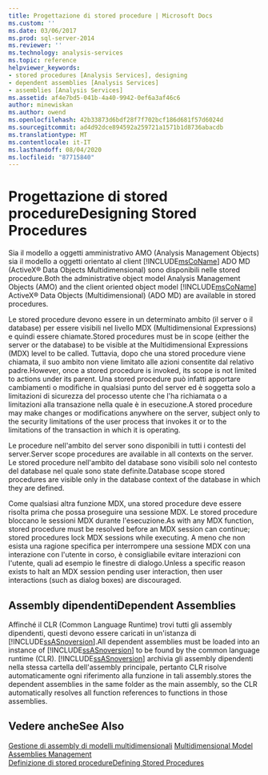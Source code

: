```yaml
---
title: Progettazione di stored procedure | Microsoft Docs
ms.custom: ''
ms.date: 03/06/2017
ms.prod: sql-server-2014
ms.reviewer: ''
ms.technology: analysis-services
ms.topic: reference
helpviewer_keywords:
- stored procedures [Analysis Services], designing
- dependent assemblies [Analysis Services]
- assemblies [Analysis Services]
ms.assetid: af4e7bd5-041b-4a40-9942-0ef6a3af46c6
author: minewiskan
ms.author: owend
ms.openlocfilehash: 42b33873d6bdf28f7f702bcf186d681f57d6024d
ms.sourcegitcommit: ad4d92dce894592a259721a1571b1d8736abacdb
ms.translationtype: MT
ms.contentlocale: it-IT
ms.lasthandoff: 08/04/2020
ms.locfileid: "87715840"
---
```

# <a name="designing-stored-procedures"></a><span data-ttu-id="154f0-102">Progettazione di stored procedure</span><span class="sxs-lookup"><span data-stu-id="154f0-102">Designing Stored Procedures</span></span>
  <span data-ttu-id="154f0-103">Sia il modello a oggetti amministrativo AMO (Analysis Management Objects) sia il modello a oggetti orientato al client [!INCLUDE[msCoName](../../includes/msconame-md.md)] ADO MD (ActiveX® Data Objects Multidimensional) sono disponibili nelle stored procedure.</span><span class="sxs-lookup"><span data-stu-id="154f0-103">Both the administrative object model Analysis Management Objects (AMO) and the client oriented object model [!INCLUDE[msCoName](../../includes/msconame-md.md)] ActiveX® Data Objects (Multidimensional) (ADO MD) are available in stored procedures.</span></span>  
  
 <span data-ttu-id="154f0-104">Le stored procedure devono essere in un determinato ambito (il server o il database) per essere visibili nel livello MDX (Multidimensional Expressions) e quindi essere chiamate.</span><span class="sxs-lookup"><span data-stu-id="154f0-104">Stored procedures must be in scope (either the server or the database) to be visible at the Multidimensional Expressions (MDX) level to be called.</span></span> <span data-ttu-id="154f0-105">Tuttavia, dopo che una stored procedure viene chiamata, il suo ambito non viene limitato alle azioni consentite dal relativo padre.</span><span class="sxs-lookup"><span data-stu-id="154f0-105">However, once a stored procedure is invoked, its scope is not limited to actions under its parent.</span></span> <span data-ttu-id="154f0-106">Una stored procedure può infatti apportare cambiamenti o modifiche in qualsiasi punto del server ed è soggetta solo a limitazioni di sicurezza del processo utente che l'ha richiamata o a limitazioni alla transazione nella quale è in esecuzione.</span><span class="sxs-lookup"><span data-stu-id="154f0-106">A stored procedure may make changes or modifications anywhere on the server, subject only to the security limitations of the user process that invokes it or to the limitations of the transaction in which it is operating.</span></span>  
  
 <span data-ttu-id="154f0-107">Le procedure nell'ambito del server sono disponibili in tutti i contesti del server.</span><span class="sxs-lookup"><span data-stu-id="154f0-107">Server scope procedures are available in all contexts on the server.</span></span> <span data-ttu-id="154f0-108">Le stored procedure nell'ambito del database sono visibili solo nel contesto del database nel quale sono state definite.</span><span class="sxs-lookup"><span data-stu-id="154f0-108">Database scope stored procedures are visible only in the database context of the database in which they are defined.</span></span>  
  
 <span data-ttu-id="154f0-109">Come qualsiasi altra funzione MDX, una stored procedure deve essere risolta prima che possa proseguire una sessione MDX. Le stored procedure bloccano le sessioni MDX durante l'esecuzione.</span><span class="sxs-lookup"><span data-stu-id="154f0-109">As with any MDX function, stored procedure must be resolved before an MDX session can continue; stored procedures lock MDX sessions while executing.</span></span> <span data-ttu-id="154f0-110">A meno che non esista una ragione specifica per interrompere una sessione MDX con una interazione con l'utente in corso, è consigliabile evitare interazioni con l'utente, quali ad esempio le finestre di dialogo.</span><span class="sxs-lookup"><span data-stu-id="154f0-110">Unless a specific reason exists to halt an MDX session pending user interaction, then user interactions (such as dialog boxes) are discouraged.</span></span>  
  
## <a name="dependent-assemblies"></a><span data-ttu-id="154f0-111">Assembly dipendenti</span><span class="sxs-lookup"><span data-stu-id="154f0-111">Dependent Assemblies</span></span>  
 <span data-ttu-id="154f0-112">Affinché il CLR (Common Language Runtime) trovi tutti gli assembly dipendenti, questi devono essere caricati in un'istanza di [!INCLUDE[ssASnoversion](../../includes/ssasnoversion-md.md)].</span><span class="sxs-lookup"><span data-stu-id="154f0-112">All dependent assemblies must be loaded into an instance of [!INCLUDE[ssASnoversion](../../includes/ssasnoversion-md.md)] to be found by the common language runtime (CLR).</span></span> [!INCLUDE[ssASnoversion](../../includes/ssasnoversion-md.md)] <span data-ttu-id="154f0-113">archivia gli assembly dipendenti nella stessa cartella dell'assembly principale, pertanto CLR risolve automaticamente ogni riferimento alla funzione in tali assembly.</span><span class="sxs-lookup"><span data-stu-id="154f0-113">stores the dependent assemblies in the same folder as the main assembly, so the CLR automatically resolves all function references to functions in those assemblies.</span></span>  
  
## <a name="see-also"></a><span data-ttu-id="154f0-114">Vedere anche</span><span class="sxs-lookup"><span data-stu-id="154f0-114">See Also</span></span>  
 <span data-ttu-id="154f0-115">[Gestione di assembly di modelli multidimensionali](../multidimensional-models/multidimensional-model-assemblies-management.md) </span><span class="sxs-lookup"><span data-stu-id="154f0-115">[Multidimensional Model Assemblies Management](../multidimensional-models/multidimensional-model-assemblies-management.md) </span></span>  
 [<span data-ttu-id="154f0-116">Definizione di stored procedure</span><span class="sxs-lookup"><span data-stu-id="154f0-116">Defining Stored Procedures</span></span>](../multidimensional-models-extending-olap-stored-procedures/defining-stored-procedures.md)  
  
  
